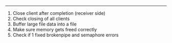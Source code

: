 
---
1. Close client after completion (receiver side) 
2. Check closing of all clients
3. Buffer large file data into a file
4. Make sure memory gets freed correctly
5. Check if 1 fixed brokenpipe and semaphore errors